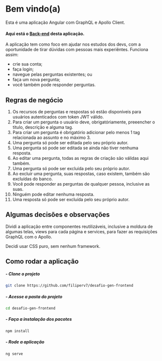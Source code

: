 # Bem vindo(a)
Esta é uma aplicação Angular com GraphQL e Apollo Client.

#### Aqui está o [Back-end](https://github.com/filiperv7/desafio-gen-backend/) desta aplicação.

A aplicação tem como foco em ajudar nos estudos dos devs, com a oportunidade de tirar dúvidas com pessoas mais experiêntes. Funciona assim:
- crie sua conta;
- faça login;
- navegue pelas perguntas existentes; ou
- faça um nova pergunta;
- você também pode responder perguntas.

## Regras de negócio
1. Os recursos de perguntas e respostas só estão disponíveis para usuários autenticados com token JWT válido.
2. Para criar um pergunta o usuário deve, obrigatóriamente, preeencher o titulo, descrição e alguma tag.
3. Para criar um pergunta é obrigatório adicionar pelo menos 1 tag relacionada ao assunto e no máximo 3.
4. Uma pergunta só pode ser editada pelo seu próprio autor.
5. Uma pergunta só pode ser editada se ainda não tiver nenhuma resposta.
6. Ao editar uma pergunta, todas as regras de criação são válidas aqui também.
7. Uma pergunta só pode ser excluída pelo seu próprio autor.
8. Ao excluir uma pergunta, suas respostas, caso existem, também são excluídas do banco.
9. Você pode responder as perguntas de qualquer pessoa, inclusive as suas.
10. Ninguém pode editar nenhuma resposta.
11. Uma resposta só pode ser excluída pelo seu próprio autor.


## Algumas decisões e observações
Dividi a aplicação entre componentes reutilizáveis, inclusive a moldura de algumas telas, views para cada página e services, para fazer as requisições GraphQL com o Apollo.

Decidi usar CSS puro, sem nenhum framework.

## Como rodar a aplicação

##### - Clone o projeto
```bash
git clone https://github.com/filiperv7/desafio-gen-frontend
```

##### - Acesse a pasta do projeto
```bash
cd desafio-gen-frontend
```

##### - Faça a instalação dos pacotes

```bash
npm install
```

##### - Rode a aplicação

```bash
ng serve
```
